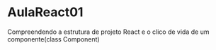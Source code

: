 # AulaReact01
Compreendendo a estrutura de projeto React e o clico de vida de um componente(class Component)
